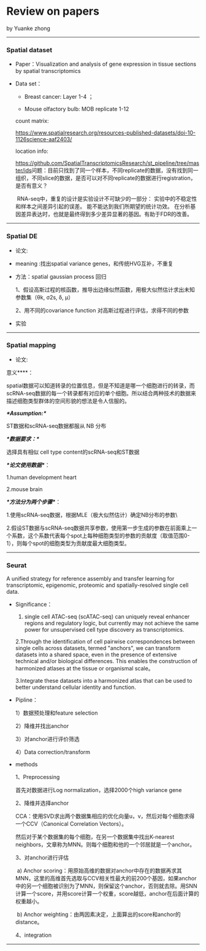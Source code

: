 # Review on papers



by Yuanke zhong

***



### Spatial dataset

* Paper：Visualization and analysis of gene expression in tissue sections by spatial transcriptomics

* Data set：

  * Breast cancer: Layer 1-4 ；

  * Mouse olfactory bulb: MOB replicate 1-12

  count matrix: 

  https://www.spatialresearch.org/resources-published-datasets/doi-10-1126science-aaf2403/ 

  location info: 

  https://github.com/SpatialTranscriptomicsResearch/st_pipeline/tree/master/ids 
  ​	问题：目前只找到了同一个样本，不同replicate的数据，没有找到同一组织，不同slice的数据，是否可以对不同replicate的数据进行registration，是否有意义？

  ​	RNA-seq中，重复的设计是实验设计不可缺少的一部分： 实验中的不稳定性和样本之间差异引起的误差。 能不能达到我们所期望的统计功效。 在分析基因差异表达时，也就是最终得到多少差异显著的基因。有助于FDR的改善。

 



***

### Spatial DE

* 论文:

* meaning :找出spatial variance genes，和传统HVG互补，不重复

* 方法：spatial gaussian process 回归

  1、假设高斯过程的核函数，推导出边缘似然函数，用极大似然估计求出未知参数集（θk, σ2s, δ, µ）

  2、用不同的covariance function 对高斯过程进行评估，求得不同的参数

* 实验

 

***

### Spatial mapping

* 论文:

意义\****：

spatial数据可以知道转录的位置信息，但是不知道是哪一个细胞进行的转录，而scRNA-seq数据的每一个转录都有对应的单个细胞。所以结合两种技术的数据来描述细胞类型群体的空间形貌的想法是令人信服的。

***\*Assumption:\****

ST数据和scRNA-seq数据都服从 NB 分布

***\*数据要求：\****

选择具有相似 cell type content的scRNA-seq和ST数据

***\*论文使用数据\****：

1.human development heart

2.mouse brain

***\*方法分为两个步骤\****：

1.使用scRNA-seq数据，根据MLE（极大似然估计）确定NB分布的参数\

2.假设ST数据与scRNA-seq数据共享参数，使用第一步生成的参数在前面乘上一个系数，这个系数代表每个spot上每种细胞类型的参数的贡献度（取值范围0-1），则每个spot的细胞类型为贡献度最大细胞类型。



***



### Seurat

A unified strategy for reference assembly and transfer learning for transcriptomic, epigenomic, proteomic and spatially-resolved single cell data.

* Significance：

  1. single cell ATAC-seq (scATAC-seq) can uniquely reveal enhancer regions and regulatory logic, but currently may not achieve the same power for unsupervised cell type discovery as transcriptomics.

   2.Through the identification of cell pairwise correspondences between single cells across datasets, termed "anchors", we can transform datasets into a shared space, even in the presence of extensive technical and/or biological differences. This enables the construction of harmonized atlases at the tissue or organismal scale。

  3.Integrate these datasets into a harmonized atlas that can be used to better understand cellular identity and function.

* Pipline：

  1）数据预处理和feature selection

  2）降维并找出anchor

  3）对anchor进行评价筛选

  4）Data correction/transform

* methods 

  1、Preprocessing

  首先对数据进行Log normalization，选择2000个high variance gene

  2、降维并选择anchor

  CCA：使用SVD求出两个数据集相应的优化向量u，v，然后对每个细胞求得一个CCV（Canonical Correlation Vectors）。

  然后对于某个数据集的每个细胞，在另一个数据集中找出K-nearest neighbors，文章称为MNN。则每个细胞和他的一个邻居就是一个anchor。

  3、对anchor进行评估

  ​	a) Anchor scoring：用原始高维的数据对anchor中存在的数据再求其MNN，这里的高维首先选取与CCV相关性最大的前200个基因，如果anchor中的另一个细胞被识别为了MNN，则保留这个anchor，否则就去除。用SNN计算一个score，并用score计算一个权重，score越低，anchor在后面计算的权重越小。

  ​	b) Anchor weighting：由两因素决定，上面算出的score和anchor的distance。 

  4、integration

 

***



 

 